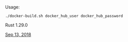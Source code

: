 Usage:

`./docker-build.sh docker_hub_user docker_hub_password`

Rust 1.29.0

[Sep 13, 2018](https://blog.rust-lang.org/2018/08/02/Rust-1.28.html)
